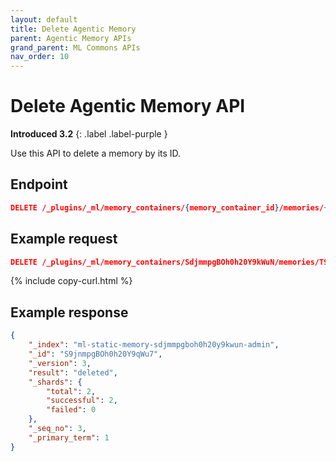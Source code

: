 ```yaml
---
layout: default
title: Delete Agentic Memory
parent: Agentic Memory APIs
grand_parent: ML Commons APIs
nav_order: 10
---
```


# Delete Agentic Memory API
**Introduced 3.2**
{: .label .label-purple }

Use this API to delete a memory by its ID.

## Endpoint

```json
DELETE /_plugins/_ml/memory_containers/{memory_container_id}/memories/{memory_id}
```

## Example request

```json
DELETE /_plugins/_ml/memory_containers/SdjmmpgBOh0h20Y9kWuN/memories/T9jtmpgBOh0h20Y91WtZ
```
{% include copy-curl.html %}

## Example response

```json
{
    "_index": "ml-static-memory-sdjmmpgboh0h20y9kwun-admin",
    "_id": "S9jnmpgBOh0h20Y9qWu7",
    "_version": 3,
    "result": "deleted",
    "_shards": {
        "total": 2,
        "successful": 2,
        "failed": 0
    },
    "_seq_no": 3,
    "_primary_term": 1
}
```